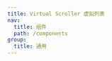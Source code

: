 ```yaml
---
title: Virtual Scroller 虚拟列表
nav:
  title: 组件
  path: /components
group:
  title: 通用
---
```


<code src="./demo/basic.tsx"/>